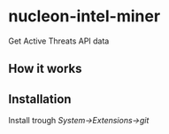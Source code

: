 # nucleon-intel-miner

Get Active Threats API data

## How it works



## Installation

Install trough *System->Extensions->git*


